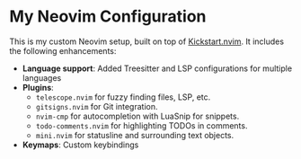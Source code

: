 # My Neovim Configuration

This is my custom Neovim setup, built on top of [Kickstart.nvim](https://github.com/nvim-lua/kickstart.nvim). It includes the following enhancements:

- **Language support**: Added Treesitter and LSP configurations for multiple languages
- **Plugins**: 
  - `telescope.nvim` for fuzzy finding files, LSP, etc.
  - `gitsigns.nvim` for Git integration.
  - `nvim-cmp` for autocompletion with LuaSnip for snippets.
  - `todo-comments.nvim` for highlighting TODOs in comments.
  - `mini.nvim` for statusline and surrounding text objects.
- **Keymaps**: Custom keybindings

